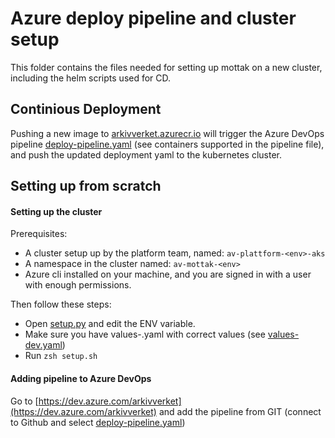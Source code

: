 # Azure deploy pipeline and cluster setup
This folder contains the files needed for setting up mottak on a new cluster,
including the helm scripts used for CD.

## Continious Deployment
Pushing a new image to [arkivverket.azurecr.io](arkivverket.azurecr.io) will
trigger the Azure DevOps pipeline [deploy-pipeline.yaml](pipelines/deploy-pipeline.yaml)
(see containers supported in the pipeline file), and push the updated deployment
yaml to the kubernetes cluster.

## Setting up from scratch
#### Setting up the cluster
Prerequisites:
- A cluster setup up by the platform team, named: `av-plattform-<env>-aks`
- A namespace in the cluster named: `av-mottak-<env>`
- Azure cli installed on your machine, and you are signed in with
a user with enough permissions.

Then follow these steps:
- Open [setup.py](setup.sh) and edit the ENV variable.
- Make sure you have values-<env>.yaml with correct values (see [values-dev.yaml](values/dev/values-dev.yaml))
- Run `zsh setup.sh`

#### Adding pipeline to Azure DevOps
Go to [https://dev.azure.com/arkivverket](https://dev.azure.com/arkivverket) and add the
pipeline from GIT (connect to Github and select [deploy-pipeline.yaml](pipelines/deploy-pipeline.yaml))
